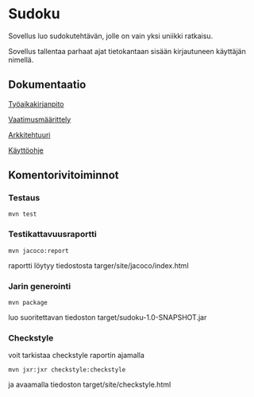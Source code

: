 # Sudoku

Sovellus luo sudokutehtävän, jolle on vain yksi uniikki ratkaisu.

Sovellus tallentaa parhaat ajat tietokantaan sisään kirjautuneen käyttäjän nimellä.


## Dokumentaatio
[Työaikakirjanpito](https://github.com/jkokko/otm-harjoitustyo/blob/master/dokumentointi/tyoaikakirjanpito.md)

[Vaatimusmäärittely](https://github.com/jkokko/otm-harjoitustyo/blob/master/dokumentointi/Vaatimusmaarittely.md)

[Arkkitehtuuri](https://github.com/jkokko/otm-harjoitustyo/blob/master/dokumentointi/arkkitehtuuri.md)

[Käyttöohje](https://github.com/jkokko/otm-harjoitustyo/blob/master/dokumentointi/kayttoohje.md)


## Komentorivitoiminnot

### Testaus
```
mvn test
```

### Testikattavuusraportti

```
mvn jacoco:report
``` 

raportti löytyy tiedostosta targer/site/jacoco/index.html

### Jarin generointi
```
mvn package
``` 

luo suoritettavan tiedoston target/sudoku-1.0-SNAPSHOT.jar

### Checkstyle
voit tarkistaa checkstyle raportin ajamalla

```
mvn jxr:jxr checkstyle:checkstyle
```

ja avaamalla tiedoston target/site/checkstyle.html
